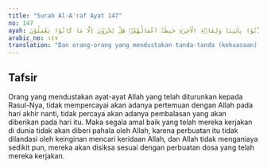 ```yaml
---
title: "Surah Al-A'raf Ayat 147"
no: 147
ayah: وَالَّذِيْنَ كَذَّبُوْا بِاٰيٰتِنَا وَلِقَاۤءِ الْاٰخِرَةِ حَبِطَتْ اَعْمَالُهُمْۗ هَلْ يُجْزَوْنَ اِلَّا مَا كَانُوْا يَعْمَلُوْنَ ࣖ
arabic_no: ١٤٧
translation: "Dan orang-orang yang mendustakan tanda-tanda (kekuasaan) Kami dan (mendustakan) adanya pertemuan akhirat, sia-sialah amal mereka. Mereka diberi balasan sesuai dengan apa yang telah mereka kerjakan."
---
```


## Tafsir

Orang yang mendustakan ayat-ayat Allah yang telah diturunkan kepada Rasul-Nya, tidak mempercayai akan adanya pertemuan dengan Allah pada hari akhir nanti, tidak percaya akan adanya pembalasan yang akan diberikan pada hari itu. Maka segala amal baik yang telah mereka kerjakan di dunia tidak akan diberi pahala oleh Allah, karena perbuatan itu tidak dilandasi oleh keinginan mencari keridaan Allah, dan Allah tidak menganiaya sedikit pun, mereka akan disiksa sesuai dengan perbuatan dosa yang telah mereka kerjakan.
